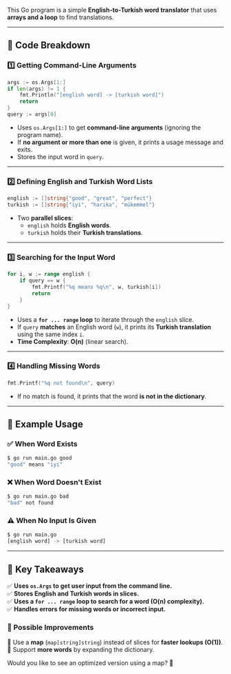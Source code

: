 This Go program is a simple **English-to-Turkish word translator** that uses **arrays and a loop** to find translations.

---

## **🔹 Code Breakdown**
### **1️⃣ Getting Command-Line Arguments**
```go
args := os.Args[1:]
if len(args) != 1 {
    fmt.Println("[english word] -> [turkish word]")
    return
}
query := args[0]
```
- Uses `os.Args[1:]` to get **command-line arguments** (ignoring the program name).
- If **no argument or more than one** is given, it prints a usage message and exits.
- Stores the input word in `query`.

---

### **2️⃣ Defining English and Turkish Word Lists**
```go
english := []string{"good", "great", "perfect"}
turkish := []string{"iyi", "harika", "mükemmel"}
```
- Two **parallel slices**:
  - `english` holds **English words**.
  - `turkish` holds their **Turkish translations**.

---

### **3️⃣ Searching for the Input Word**
```go
for i, w := range english {
    if query == w {
        fmt.Printf("%q means %q\n", w, turkish[i])
        return
    }
}
```
- Uses a **`for ... range` loop** to iterate through the `english` slice.
- If `query` **matches** an English word (`w`), it prints its **Turkish translation** using the same index `i`.
- **Time Complexity**: **O(n)** (linear search).

---

### **4️⃣ Handling Missing Words**
```go
fmt.Printf("%q not found\n", query)
```
- If no match is found, it prints that the word **is not in the dictionary**.

---

## **🔹 Example Usage**
### **✅ When Word Exists**
```bash
$ go run main.go good
"good" means "iyi"
```
### **❌ When Word Doesn't Exist**
```bash
$ go run main.go bad
"bad" not found
```
### **⚠️ When No Input Is Given**
```bash
$ go run main.go
[english word] -> [turkish word]
```

---

## **🔹 Key Takeaways**
✅ **Uses `os.Args` to get user input from the command line.**  
✅ **Stores English and Turkish words in slices.**  
✅ **Uses a `for ... range` loop to search for a word (O(n) complexity).**  
✅ **Handles errors for missing words or incorrect input.**  

### **🔹 Possible Improvements**
🔹 Use a **map** (`map[string]string`) instead of slices for **faster lookups (O(1))**.  
🔹 Support **more words** by expanding the dictionary.  

Would you like to see an optimized version using a map? 🚀